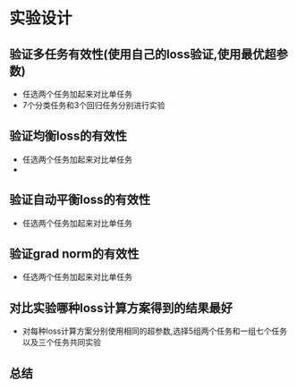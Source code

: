 # 实验设计

## 验证多任务有效性(使用自己的loss验证,使用最优超参数)
- 任选两个任务加起来对比单任务
- 7个分类任务和3个回归任务分别进行实验

## 验证均衡loss的有效性
- 任选两个任务加起来对比单任务
- 
## 验证自动平衡loss的有效性
- 任选两个任务加起来对比单任务

## 验证grad norm的有效性
- 任选两个任务加起来对比单任务

## 对比实验哪种loss计算方案得到的结果最好
- 对每种loss计算方案分别使用相同的超参数,选择5组两个任务和一组七个任务以及三个任务共同实验



## 总结
